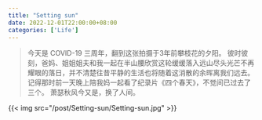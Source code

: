 ```yaml
---
title: "Setting sun"
date: 2022-12-01T22:00:00+08:00
categories: ['Life']
---
```


>今天是 COVID-19 三周年，翻到这张拍摄于3年前攀枝花的夕阳。
>彼时彼刻，爸妈、姐姐姐夫和我一起在半山腰欣赏这轮缓缓落入远山尽头光芒不再耀眼的落日，并不清楚往昔平静的生活也将随着这消散的余晖离我们远去。
>记得那时前一天晚上陪我妈一起看了纪录片《四个春天》，不觉间已过去了三个。
>萧瑟秋风今又是，换了人间。

{{< img src="/post/Setting-sun/Setting-sun.jpg" >}}
